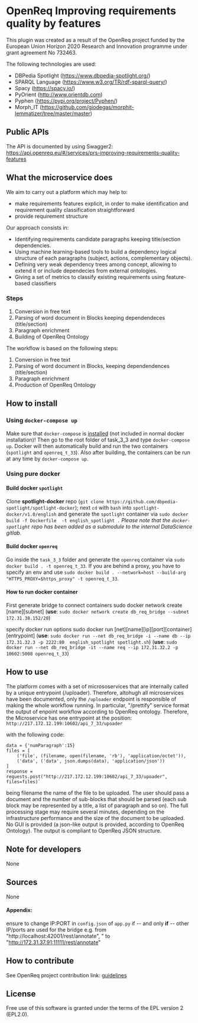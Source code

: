 # OpenReq Improving requirements quality by features

This plugin was created as a result of the OpenReq project funded by the European Union Horizon 2020 Research and Innovation programme under grant agreement No 732463.

The following technologies are used:

* DBPedia Spotlight (https://www.dbpedia-spotlight.org/)
* SPARQL Language (https://www.w3.org/TR/rdf-sparql-query/)
* Spacy (https://spacy.io/)
* PyOrient (http://www.orientdb.com)
* Pyphen (https://pypi.org/project/Pyphen/)
* Morph_IT (https://github.com/giodegas/morphit-lemmatizer/tree/master/master)

## Public APIs

The API is documented by using Swagger2:
https://api.openreq.eu/#/services/prs-improving-requirements-quality-features

## What the microservice does

We aim to carry out a platform which may help to:

* make requirements features explicit, in order to make identification and requirement quality classification straightforward
* provide requirement structure

Our approach consists in:

* Identifying requirements candidate paragraphs keeping title/section dependencies.
* Using machine learning-based tools to build a dependency logical structure of each paragraphs (subject, actions, complementary objects).
* Defining very weak dependency trees among concept, allowing to extend it or include dependecies from external ontologies.
* Giving a set of metrics to classify existing requirements using feature-based classifiers

### Steps

1) Conversion in free text
2) Parsing of word document in Blocks keeping dependendeces (title/section)
3) Paragraph enrichment
4) Building of OpenReq Ontology

The workflow is based on the following steps:

1) Conversion in free text
2) Parsing of word document in Blocks, keeping dependendences (title/section)
3) Paragraph enrichment
4) Production of OpenReq Ontology

## How to install

### Using `docker-compose up`
Make sure that `docker-compose` is [installed](https://docs.docker.com/compose/install/) (not included in normal docker installation)! Then go to the root folder of task_3_3 and type `docker-compose up`. Docker will then automatically build and run the two containers (`spotlight` and `openreq_t_33`). Also after building, the containers can be run at any time by `docker-compose up`.

### Using pure docker

#### Build docker `spotlight`
Clone **spotlight-docker** repo (`git clone https://github.com/dbpedia-spotlight/spotlight-docker`); next `cd` with `bash` into `spotlight-docker/v1.0/english` and generate the `spotlight` container via `sudo docker build -f Dockerfile  -t english_spotlight .`
*Please note that the `docker-spotlight` repo has been added as a submodule to the internal DataScience gitlab.* 

#### Build docker `openreq`
Go inside the `task_3_3` folder and generate the `openreq` container via `sudo docker build . -t openreq_t_33`. If you are behind a proxy, you have to specify an env and use `sudo docker build . --network=host --build-arg "HTTPS_PROXY=$https_proxy" -t openreq_t_33`.

#### How to run docker container
First generate bridge to connect containers
sudo docker network create [name][subnet]
(**use**: `sudo docker network create db_req_bridge --subnet 172.31.38.152/20`)

specify docker run options
sudo docker run [net][name][ip][port][container][entrypoint]
(**use**: `sudo docker run --net db_req_bridge -i --name db --ip 172.31.32.3 -p 2222:80  english_spotlight spotlight.sh`)
(**use**: `sudo docker run --net db_req_bridge -it --name req --ip 172.31.32.2 -p 10602:5008 openreq_t_33`)

## How to use
The platform comes with a set of micrososervices that are internally called by a unique entrypoint (/uploader). Therefore, altohugh all microservices have been documented, only the `/uploader` endpoint is responsible of making 
the whole workflow running. In particular, "/prettify" service format the output of enpoint workflow according to OpenReq ontology. 
Therefore, the Microservice has one entrypoint at the position:
`http://217.172.12.199:10602/api_7_33/upoader`

with the following code:

```
data = {'numParagraph':15}
files = [
    ('file', (filename, open(filename, 'rb'), 'application/octet')),
    ('data', ('data', json.dumps(data), 'application/json'))
]
response = requests.post("http://217.172.12.199:10602/api_7_33/upoader", files=files)`
```

being filename the name of the file to be uploaded. The user should pass a document and the number of sub-blocks that should be parsed (each sub block may be represented by a title, a list of paragraph and so on).
The full processing stage may require several minutes, depending on the infrastructure performance and the size of the document to be uploaded. No GUI is provided (a json-like output is provided, according to OpenReq Ontology). 
The output is compliant to OpenReq JSON structure.

## Note for developers
None

## Sources
None

#### Appendix:
 ensure to change IP:PORT in `config.json` of `app.py` if -- and only **if** -- other IP/ports are used for the bridge
e.g. from "http://localhost:42001/rest/annotate", " to "http://172.31.37.91:11111/rest/annotate"

## How to contribute
See OpenReq project contribution link: [guidelines](https://github.com/OpenReqEU/OpenReq/blob/master/CONTRIBUTING.md)

## License
Free use of this software is granted under the terms of the EPL version 2 (EPL2.0).

